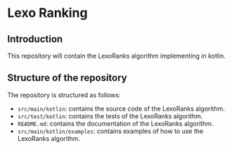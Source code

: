 # Lexo Ranking

## Introduction

This repository will contain the LexoRanks algorithm implementing in kotlin.

## Structure of the repository

The repository is structured as follows:

- `src/main/kotlin`: contains the source code of the LexoRanks algorithm.
- `src/test/kotlin`: contains the tests of the LexoRanks algorithm.
- `README.md`: contains the documentation of the LexoRanks algorithm.
- `src/main/kotlin/examples`: contains examples of how to use the LexoRanks algorithm.
